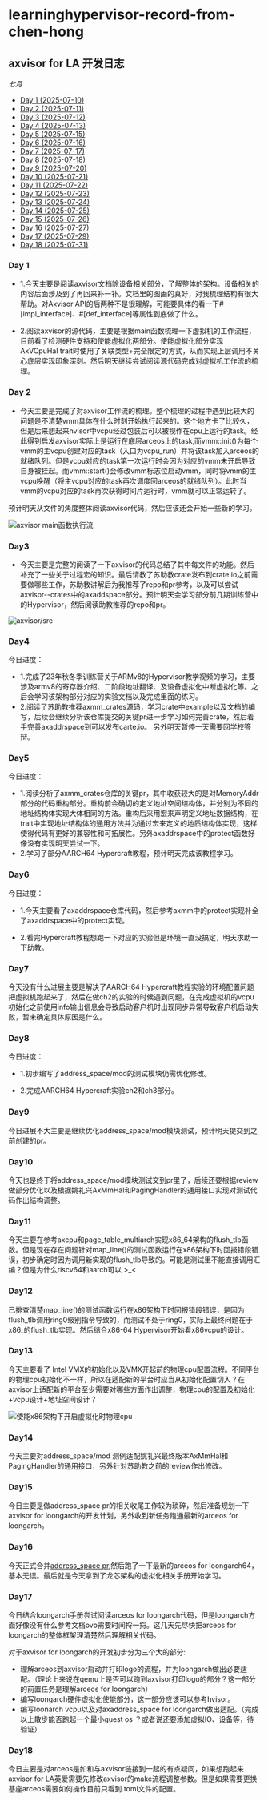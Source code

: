 # learninghypervisor-record-from-chen-hong

## axvisor for LA 开发日志

*七月*

* [Day   1    (2025-07-10)](#0) 
* [Day   2    (2025-07-11)](#1) 
* [Day   3    (2025-07-12)](#2) 
* [Day   4    (2025-07-13)](#3)
* [Day   5    (2025-07-15)](#4)
* [Day   6    (2025-07-16)](#5)
* [Day   7    (2025-07-17)](#6)
* [Day   8    (2025-07-18)](#7)
* [Day   9    (2025-07-20)](#8)
* [Day   10    (2025-07-21)](#9)
* [Day   11    (2025-07-22)](#10)
* [Day   12    (2025-07-23)](#11)
* [Day   13    (2025-07-24)](#12)
* [Day   14    (2025-07-25)](#13) 
* [Day   15    (2025-07-26)](#14)   
* [Day   16    (2025-07-27)](#15)
* [Day   17    (2025-07-29)](#16)
* [Day   18    (2025-07-31)](#17)
<span id="0"></span>

### Day 1

- 1.今天主要是阅读axvisor文档除设备相关部分，了解整体的架构。设备相关的内容后面涉及到了再回来补一补。文档里的图画的真好，对我梳理结构有很大帮助。对Axvisor API的后两种不是很理解，可能要具体的看一下\#[impl_interface]、\#[def_interface]等属性到底做了什么。

- 2.阅读axvisor的源代码，主要是根据main函数梳理一下虚拟机的工作流程，目前看了检测硬件支持和使能虚拟化两部分。使能虚拟化部分实现AxVCpuHal trait时使用了关联类型+完全限定的方式，从而实现上层调用不关心底层实现印象深刻。然后明天继续尝试阅读源代码完成对虚拟机工作流的梳理。

<span id="1"></span>

### Day 2

- 今天主要是完成了对axvisor工作流的梳理。整个梳理的过程中遇到比较大的问题是不清楚vmm具体在什么时刻开始执行起来的。这个地方卡了比较久，但是后来想起来hvisor中vcpu经过包装后可以被视作在cpu上运行的task。经此得到启发axvisor实际上是运行在底层arceos上的task,而vmm::init()为每个vmm的主vcpu创建对应的task（入口为vcpu_run）并将该task加入arceos的就绪队列。但是vcpu对应的task第一次运行时会因为对应的vmm未开启导致自身被挂起。而vmm::start()会修改vmm标志位启动vmm，同时将vmm的主vcpu唤醒（将主vcpu对应的task再次调度回arceos的就绪队列）。此时当vmm的vcpu对应的task再次获得时间片运行时，vmm就可以正常运转了。

预计明天从文件的角度整体阅读axvisor代码，然后应该还会开始一些新的学习。

![axvisor main函数执行流](photo_gallery/main().drawio.png)

<span id="2"></span>

### Day3

- 今天主要是完整的阅读了一下axvisor的代码总结了其中每文件的功能。然后补充了一些关于过程宏的知识。最后请教了苏助教crate发布到crate.io之前需要做哪些工作，苏助教讲解后为我推荐了repo和pr参考，以及可以尝试axvisor--crates中的axaddspace部分。预计明天会学习部分前几期训练营中的Hypervisor，然后阅读助教推荐的repo和pr。

![axvisor/src](photo_gallery/axvisor_src.drawio.png)

<span id="3"></span>

### Day4
今日进度：
- 1.完成了23年秋冬季训练营关于ARMv8的Hypervisor教学视频的学习，主要涉及armv8的寄存器介绍、二阶段地址翻译、及设备虚拟化中断虚拟化等。之后会学习该架构部分对应的实验文档以及完成里面的练习。
- 2.阅读了苏助教推荐axmm_crates源码，学习crate中example以及文档的编写，后续会继续分析该仓库提交的关键pr进一步学习如何完善crate，然后着手完善axaddrspace到可以发布carte.io。
另外明天暂停一天需要回学校答辩。

<span id="4"></span>

### Day5
今日进度：
- 1.阅读分析了axmm_crates仓库的关键pr，其中收获较大的是对MemoryAddr部分的代码重构部分。重构前会确切的定义地址空间结构体，并分别为不同的地址结构体实现大体相同的方法。重构后采用宏来声明定义地址数据结构，在trait中实现地址结构体的通用方法并为通过宏来定义的地质结构体实现，这样使得代码有更好的兼容性和可拓展性。另外axaddrspace中的protect函数好像没有实现明天尝试一下。
- 2.学习了部分AARCH64 Hypercraft教程，预计明天完成该教程学习。

<span id="5"></span>

### Day6

今日进度：
- 1.今天主要看了axaddrspace仓库代码，然后参考axmm中的protect实现补全了axaddrspace中的protect实现。

- 2.看完Hypercraft教程想跑一下对应的实验但是环境一直没搞定，明天求助一下助教。

<span id="6"></span>

### Day7

今天没有什么进展主要是解决了AARCH64 Hypercraft教程实验的环境配置问题把虚拟机跑起来了，然后在做ch2的实验的时候遇到问题，在完成虚拟机的vcpu初始化之前使用info输出信息会导致启动客户机时出现同步异常导致客户机启动失败，暂未确定具体原因是什么。

<span id="7"></span>

### Day8

今日进度：
- 1.初步编写了address_space/mod的测试模块仍需优化修改。

- 2.完成AARCH64 Hypercraft实验ch2和ch3部分。

<span id="8"></span>

### Day9

今日进展不大主要是继续优化address_space/mod模块测试，预计明天提交到之前创建的pr。

<span id="9"></span>

### Day10

今天也是终于将address_space/mod模块测试交到pr里了，后续还要根据review做部分优化以及根据姚礼兴AxMmHal和PagingHandler的通用接口实现对测试代码作出结构调整。

<span id="10"></span>

### Day11

今天主要在参考axcpu和page_table_multiarch实现x86_64架构的flush_tlb函数。但是现在存在问题针对map_line()的测试函数运行在x86架构下时回报错段错误，初步确定时因为调用新实现的flush_tlb导致的。可能是测试里不能直接调用汇编？但是为什么riscv64和aarch可以 >_<

<span id="11"></span>

### Day12

已排查清楚map_line()的测试函数运行在x86架构下时回报错段错误，是因为flush_tlb调用ring0级别指令导致的，而测试不处于ring0，实际上最终问题在于x86_的flush_tlb实现。然后结合x86-64 Hypervisor开始看x86vcpu的设计。

<span id="12"></span>

### Day13

今天主要看了 Intel VMX的初始化以及VMX开起前的物理cpu配置流程。不同平台的物理cpu初始化不一样，所以在适配新的平台时应当从初始化配置切入？在axvisor上适配新的平台至少需要对哪些方面作出调整，物理cpu的配置及初始化+vcpu设计+地址空间设计？

![使能x86架构下开启虚拟化时物理cpu](photo_gallery/x86_cpu_vmx.png)

<span id="13"></span>

### Day14

今天主要对address_space/mod 测例适配姚礼兴最终版本AxMmHal和PagingHandler的通用接口，另外针对苏助教之前的review作出修改。

<span id="14"></span>

### Day15

今日主要是做address_space pr的相关收尾工作较为琐碎，然后准备规划一下axvisor for loongarch的开发计划，另外收到新任务跑通最新的arceos for loongarch。

<span id="15"></span>

### Day16

今天正式合并[address_space pr](https://github.com/arceos-hypervisor/axaddrspace/pull/16),然后跑了一下最新的arceos for loongarch64，基本无误。最后就是今天拿到了龙芯架构的虚拟化相关手册开始学习。

<span id="16"></span>

### Day17

今日结合loongarch手册尝试阅读arceos for loongarch代码，但是loongarch方面好像没有什么参考文档ovo需要时间捋一捋。这几天先尽快把arceos for loongarch的整体框架理清楚然后理解相关代码。

对于axvisor for loongarch的开发初步分为三个大的部分:
+ 理解arceos到axvisor启动并打印logo的流程，并为loongarch做出必要适配。（理论上来说在qemu上是否可以跑到axvisor打印logo的部分？这一部分的前置任务是理解arceos for loongarch）
+ 编写loongarch硬件虚拟化使能部分，这一部分应该可以参考hvisor。
+ 编写loonarch vcpu以及对axaddress_space for loongarch做出适配。（完成以上散步能否跑起一个最小guest os ？或者说还要添加虚拟IO、设备等，待验证）

<span id="17"></span>

### Day18

今日主要是对arceos是如和与axvisor链接到一起的有点疑问，如果想跑起来axvisor for LA英爱需要先修改axvisor的make流程调整参数。但是如果需要更换基座arceos需要如何操作目前只看到.toml文件的配置。
